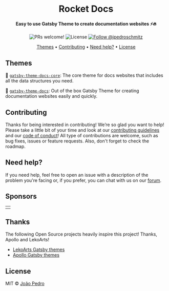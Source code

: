 <h1 align="center">
  <!-- <br> -->
  <!-- <img src="https://storage.googleapis.com/golden-wind/github/gatsby-themes-logo.svg" alt="Rocketseat and Gatsby" width="260"> -->
  <!-- <br> -->
  Rocket Docs
  <br>
</h1>

<h4 align="center">Easy to use Gatsby Theme to create documentation websites ⚡️🔥</h4>

<p align="center">
  <img src="https://img.shields.io/badge/PRs-welcome-%238257E6.svg" alt="PRs welcome!" />

  <img alt="License" src="https://img.shields.io/badge/license-MIT-%238257E6">

  <a href="https://twitter.com/intent/follow?screen_name=jpedroschmitz">
    <img src="https://img.shields.io/twitter/follow/jpedroschmitz.svg?label=Follow%20@jpedroschmitz" alt="Follow @jpedroschmitz" />
  </a>
</p>

<p align="center">
  <a href="#themes">Themes</a> •
  <a href="#contributing">Contributing</a> •
  <a href="#need-help">Need help?</a> •
  <a href="#license">License</a>
</p>

## Themes

🚀 [`gatsby-theme-docs-core`](./@rocketseat/gatsby-theme-docs-core): The core theme for docs websites that includes all the data structures you need.

🚀 [`gatsby-theme-docs`](./@rocketseat/gatsby-theme-docs): Out of the box Gatsby Theme for creating documentation websites easily and quickly.

## Contributing

Thanks for being interested in contributing! We’re so glad you want to help! Please take a little bit of your time and look at our [contributing guidelines](.github/CONTRIBUTING.md) and our
[code of conduct](.github/CODE_OF_CONDUCT.md)! All type of contributions are welcome, such as bug fixes, issues or feature requests. Also, don't forget to check the roadmap.

## Need help?

If you need help, feel free to open an issue with a description of the problem
you're facing or, if you prefer, you can chat with us on our
[forum](https://github.com/jpedroschmitz/rocketdocs/discussions).

## Sponsors

<table>
  <tr>
    <td>
      <a aria-label="Rocketseat" href="https://rocketseat.com.br?utm_source=rocketdocs&utm_medium=sponsorship&utm_campaign=rocketdocs_sponsorship">
        <img alt="" src="./.github/rocketseat.svg">
      </a>
    </td>
  </tr>
</table>

## Thanks

The following Open Source projects heavily inspire this project! Thanks, Apollo and LekoArts!

- [LekoArts Gatsby themes](https://github.com/LekoArts/gatsby-themes)
- [Apollo Gatsby themes](https://github.com/apollographql/gatsby-theme-apollo)

## License

MIT © [João Pedro](https://github.com/jpedroschmitz)
